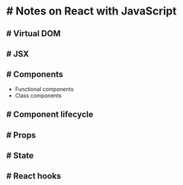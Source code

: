 # # Notes on React with JavaScript

## # Virtual DOM

## # JSX

## # Components
* Functional components
* Class components

## # Component lifecycle

## # Props

## # State

## # React hooks